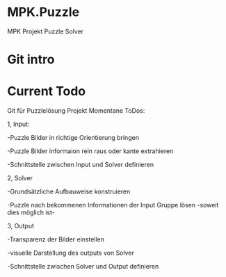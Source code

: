 # MPK.Puzzle
MPK Projekt Puzzle Solver

# Git intro



# Current Todo
Git für Puzzlelösung Projekt Momentane ToDos:

1, Input:

-Puzzle Bilder in richtige Orientierung bringen

-Puzzle Bilder informaion rein raus oder kante extrahieren

-Schnittstelle zwischen Input und Solver definieren

2, Solver

-Grundsätzliche Aufbauweise konstruieren

-Puzzle nach bekommenen Informationen der Input Gruppe lösen -soweit dies möglich ist-

3, Output

-Transparenz der Bilder einstellen

-visuelle Darstellung des outputs von Solver

-Schnittstelle zwischen Solver und Output definieren
